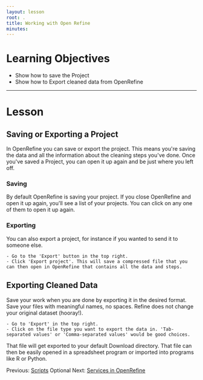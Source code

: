 ```yaml
---
layout: lesson
root: .
title: Working with Open Refine
minutes:
---
```


# Learning Objectives

* Show how to save the Project
* Show how to Export cleaned data from OpenRefine

----------------------------------------------------

# Lesson

## Saving or Exporting a Project

In OpenRefine you can save or export the project. This means you're saving the data and all the information about the cleaning steps you've done. Once you've saved a Project, you can open it up again and be just where you left off.

### Saving

By default OpenRefine is saving your project. If you close OpenRefine and open it up again, you'll see a list of your projects. You can click on any one of them to open it up again.

### Exporting

You can also export a project, for instance if you wanted to send it to someone else.

~~~
- Go to the 'Export' button in the top right.
- Click 'Export project'. This will save a compressed file that you can then open in OpenRefine that contains all the data and steps.
~~~

## Exporting Cleaned Data

Save your work when you are done by exporting it in the desired format. Save your files with meaningful names, no spaces. Refine does not change your original dataset (hooray!).

~~~
- Go to 'Export' in the top right.
- Click on the file type you want to export the data in. 'Tab-separated values' or 'Comma-separated values' would be good choices.
~~~

That file will get exported to your default Download directory. That file can then be easily opened in a spreadsheet program or imported into programs like R or Python.


Previous: [Scripts](02-scripts.html) Optional Next: [Services in OpenRefine](04-services.html)
